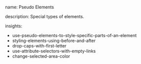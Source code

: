 name: Pseudo Elements

description: Special types of elements.

insights:
  - use-pseudo-elements-to-style-specific-parts-of-an-element
  - styling-elements-using-before-and-after
  - drop-caps-with-first-letter
  - use-attribute-selectors-with-empty-links
  - change-selected-area-color
 
